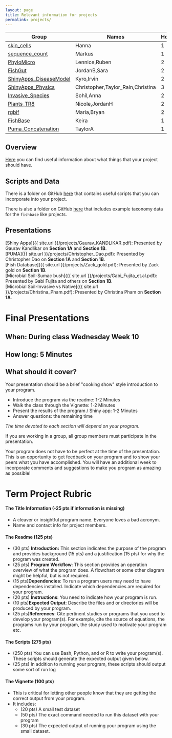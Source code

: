 ```yaml
---
layout: page
title: Relevant information for projects
permalink: projects/
---
```


Group | Names | HowMany |    
| --- | ---| --- |  
[skin_cells](https://github.com/hamarkovic/Microridge_Curviness_Analysis.git) | Hanna | 1 |  
[sequence_count](https://github.com/markusmin/Primer-design-for-dummies.git) | Markus | 1 |  
[PhyloMicro](https://github.com/lennicec/CspilurusMicrobiome_EEB177Project.git) | Lennice,Ruben | 2 |     
[FishGut](https://github.com/j4100briggs/Fish-Gut-dataProject199.git) | JordanB,Sara | 2 |  
[ShinyApps_DiseaseModel](https://github.com/irv-irv/Infectious_Disease_Shiny_Project) | Kyro,Irvin | 2 |  
[ShinyApps_Physics](https://github.com/cdecesaris/C177-Final-Project) | Christopher,Taylor_Rain,Christina | 3 |     
[Invasive_Species](https://github.com/acw414/Project.git) | Sohil,Anna | 2 |  
[Plants_TR8](https://github.com/jordannholmes/FinalProject.git) | Nicole,JordanH | 2 |  
[rgbif](https://github.com/Bryanc30/FishBase-Project-MB.git) | Maria,Bryan | 2 |  
[FishBase](https://github.com/ksmonuki/fish-stuff.git) | Keira | 1 |  
[Puma_Concatenation](https://github.com/teebrooke/Final-Project.git) | TaylorA | 1 |      

## Overview

[Here](https://github.com/pceeb/UCLA_Spring_2019/blob/master/Term_project/Term_project_overview.md) you can find 
useful information about what things that your project should have.  


## Scripts and Data

There is a folder on GitHub [here](https://github.com/pceeb/UCLA_Spring_2019/tree/master/Term_project/Example_scripts) that contains useful scripts that you can incorporate into your project.

There is also a folder on GitHub [here](https://github.com/pceeb/UCLA_Spring_2019/tree/master/Term_project/Example_data) that includes example taxonomy data for the `fishbase` like projects.

## Presentations
[Shiny Apps]({{ site.url }}/projects/Gaurav_KANDLIKAR.pdf): Presented by Gaurav Kandlikar on **Section 1A** and **Section 1B**.  
[PUMA]({{ site.url }}/projects/Christopher_Dao.pdf): Presented by Christopher Dao on **Section 1A** and **Section 1B**.      
[Fish Database]({{ site.url }}/projects/Zack_gold.pdf): Presented by Zack gold on **Section 1B**.  
[Microbial Soil-Sumac bush]({{ site.url }}/projects/Gabi_Fujita_et.al.pdf): Presented by Gabi Fujita and others on **Section 1B**.    
[Microbial Soil-Invasive vs Native]({{ site.url }}/projects/Christina_Pham.pdf): Presented by Christina Pham on **Section 1A**.  


# Final Presentations

## When: During class Wednesday Week 10

## How long: 5 Minutes

## What should it cover?

Your presentation should be a brief "cooking show" style introduction to your program.

* Introduce the program via the readme: 1-2 Minutes
* Walk the class through the Vignette: 1-2 Minutes
* Present the results of the program / Shiny app: 1-2 Minutes
* Answer questions: the remaining time

_The time devoted to each section will depend on your program._

If you are working in a group, all group members must participate in the presentation.

Your program does not have to be perfect at the time of the presentation.  This is an opportunity to get feedback on your program and to show your peers what you have accomplished.  You will have an additional week to incorporate comments and suggestions to make you program as amazing as possible!


# Term Project Rubric

#### The Title Information (-25 pts if information is missing)
  * A cleaver or insightful program name.  Everyone loves a bad acronym.
  * Name and contact info for project members.

#### The Readme (125 pts)
  * (30 pts) __Introduction:__ This section indicates the purpose of the program and provides background (15 pts) and a justification (15 pts) for why the program was created.
  * (25 pts) __Program Workflow__:  This section provides an operation overview of what the program does.  A flowchart or some other diagram might be helpful, but is not required.
  * (15 pts)__Dependencies__:  To run a program users may need to have dependencies installed.  Indicate which dependencies are required for your program.
  * (20 pts) __Instructions__:  You need to indicate how your program is run.
  * (10 pts)__Expected Output__: Describe the files and or directories will be produced by your program.
  * (25 pts)__References__: Cite pertinent studies or programs that you used to develop your program(s). For example, cite the source of equations, the programs run by your program, the study used to motivate your program etc.

#### The Scripts (275 pts)

  * (250 pts) You can use Bash, Python, and or R to write your program(s). These scripts should generate the expected output given below.
  * (25 pts) In addition to running your program, these scripts should output some sort of run log


#### The Vignette (100 pts)
  * This is critical for letting other people know that they are getting the correct output from your program.
  * It includes:
    * (20 pts) A small test dataset
    * (50 pts) The exact command needed to run this dataset with your program
    * (30 pts) The expected output of running your program using the small dataset.
